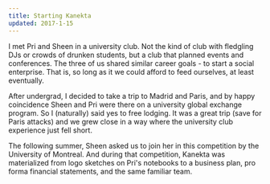 ```yaml
---
title: Starting Kanekta
updated: 2017-1-15
---
```


I met Pri and Sheen in a university club. Not the kind of club with fledgling DJs or crowds of drunken students, but a club that planned events and conferences. The three of us shared similar career goals - to start a social enterprise. That is, so long as it we could afford to feed ourselves, at least eventually.

After undergrad, I decided to take a trip to Madrid and Paris, and by happy coincidence Sheen and Pri were there on a university global exchange program. So I (naturally) said yes to free lodging. It was a great trip (save for Paris attacks) and we grew close in a way where the university club experience just fell short.

The following summer, Sheen asked us to join her in this competition by the University of Montreal. And during that competition, Kanekta was materialized from logo sketches on Pri's notebooks to a business plan, pro forma financial statements, and the same familiar team.
